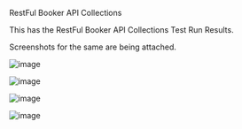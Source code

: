 RestFul Booker API Collections

This has the RestFul Booker API Collections Test Run Results.

Screenshots for the same are being attached.

![image](https://github.com/khiran11/RestFul_Booker_APITesting/assets/175039764/31d58456-fa73-440e-a68d-fb990108ea23)


![image](https://github.com/khiran11/RestFul_Booker_APITesting/assets/175039764/d93ec14f-bf66-45ff-9ca8-18b279605644)


![image](https://github.com/khiran11/RestFul_Booker_APITesting/assets/175039764/9c054af9-8e88-4e66-8848-90116fa90c94)


![image](https://github.com/khiran11/RestFul_Booker_APITesting/assets/175039764/b6737e94-10fd-4189-ac47-4fc57f89f6ae)
